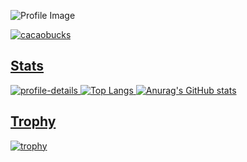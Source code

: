 ![Profile Image](https://github.com/cacaobucks/cacaobucks/blob/main/githubPFhead.png?raw=true)


<p align="left">
  <a href="https://github.com/cacaobucks/cacaobucks/">
    <img src="https://komarev.com/ghpvc/?username=cacaobucks" alt="cacaobucks" />
</p>

## Stats
![profile-details](http://github-profile-summary-cards.vercel.app/api/cards/profile-details?username=cacaobucks&bg_color=DEG,COLOR1,COLOR2,COLOR3...COLOR10&aligin="center")
![Top Langs](https://github-readme-stats.vercel.app/api/top-langs/?username=cacaobucks&show_icons=true&bg_color=DEG,COLOR1,COLOR2,COLOR3...COLOR10&aligin="center")
![Anurag's GitHub stats](https://github-readme-stats.vercel.app/api?username=cacaobucks&show_icons=true&bg_color=DEG,COLOR1,COLOR2,COLOR3...COLOR10&aligin="center")


## Trophy
![trophy](https://github-profile-trophy.vercel.app/?username=Keichan15&theme=oldie)
